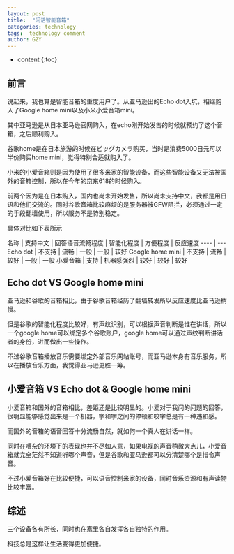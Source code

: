 ```yaml
---
layout: post
title:  "闲话智能音箱"
categories: technology
tags:  technology comment
author: GZY
---
```


* content
{:toc}

## 前言

说起来，我也算是智能音箱的重度用户了。从亚马逊出的Echo dot入坑，相继购入了Google home mini以及小米小爱音箱mini。

其中亚马逊是从日本亚马逊官网购入，在echo刚开始发售的时候就预约了这个音箱，之后顺利购入。

谷歌home是在日本旅游的时候在ビッグカメラ购买，当时是消费5000日元可以半价购买home mini，觉得特别合适就购入了。

小米的小爱音箱则是因为使用了很多米家的智能设备，而这些智能设备又无法被国外的音箱控制，所以在今年的京东618的时候购入。

前两个因为是在日本购入，国内也尚未开始发售，所以尚未支持中文，我都是用日语和他们交流的。同时谷歌音箱比较麻烦的是服务器被GFW阻拦，必须通过一定的手段翻墙使用，所以服务不是特别稳定。

具体对比如下表所示

名称 | 支持中文 | 回答语音流畅程度 | 智能化程度 | 方便程度 | 反应速度
---- | ---
Echo dot | 不支持 | 流畅 | 一般 | 一般 | 较好
Google home mini | 不支持 | 流畅 | 较好 | 一般 | 一般
小爱音箱 | 支持 | 机器感强烈 | 较好 | 较好 | 较好

## Echo dot VS Google home mini

亚马逊和谷歌的音箱相比，由于谷歌音箱经历了翻墙转发所以反应速度比亚马逊稍慢。

但是谷歌的智能化程度比较好，有声纹识别，可以根据声音判断是谁在讲话，所以一个google home可以绑定多个谷歌账户，google home可以通过声纹判断讲话者的身份，进而做出一些操作。

不过谷歌音箱播放音乐需要绑定外部音乐网站账号，而亚马逊本身有音乐服务，所以在播放音乐方面，我觉得亚马逊更胜一筹。

## 小爱音箱 VS Echo dot & Google home mini

小爱音箱和国外的音箱相比，差距还是比较明显的。小爱对于我问的问题的回答，很明显能够感觉出来是一个机器，字和字之间的停顿和咬字总是有一种违和感。

而国外的音箱的语音回答十分流畅自然，就如何一个真人在讲话一样。

同时在嘈杂的环境下的表现也并不尽如人意，如果电视的声音稍微大点儿，小爱音箱就完全茫然不知道听哪个声音，但是谷歌和亚马逊都可以分清楚哪个是指令声音。

不过小爱音箱好在比较便捷，可以语音控制米家的设备，同时音乐资源和有声读物比较丰富。

## 综述

三个设备各有所长，同时也在家里各自发挥各自独特的作用。

科技总是这样让生活变得更加便捷。